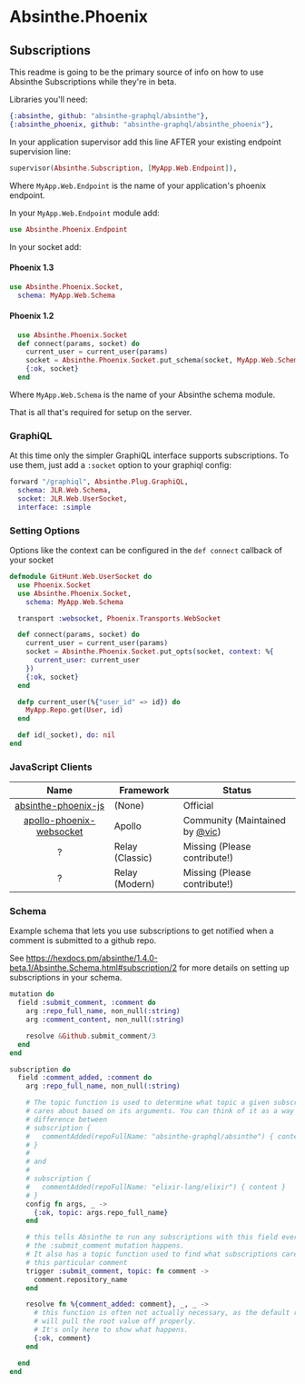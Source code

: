 # Absinthe.Phoenix

## Subscriptions

This readme is going to be the primary source of info on how to use Absinthe Subscriptions
while they're in beta.

Libraries you'll need:

```elixir
{:absinthe, github: "absinthe-graphql/absinthe"},
{:absinthe_phoenix, github: "absinthe-graphql/absinthe_phoenix"},
```

In your application supervisor add this line AFTER your existing endpoint supervision
line:

```elixir
supervisor(Absinthe.Subscription, [MyApp.Web.Endpoint]),
```

Where `MyApp.Web.Endpoint` is the name of your application's phoenix endpoint.

In your `MyApp.Web.Endpoint` module add:
```elixir
use Absinthe.Phoenix.Endpoint
```

In your socket add:

#### Phoenix 1.3
```elixir
use Absinthe.Phoenix.Socket,
  schema: MyApp.Web.Schema
```

#### Phoenix 1.2

```elixir
  use Absinthe.Phoenix.Socket
  def connect(params, socket) do
    current_user = current_user(params)
    socket = Absinthe.Phoenix.Socket.put_schema(socket, MyApp.Web.Schema)
    {:ok, socket}
  end
```


Where `MyApp.Web.Schema` is the name of your Absinthe schema module.

That is all that's required for setup on the server.

### GraphiQL

At this time only the simpler GraphiQL interface supports subscriptions. To use
them, just add a `:socket` option to your graphiql config:

```elixir
forward "/graphiql", Absinthe.Plug.GraphiQL,
  schema: JLR.Web.Schema,
  socket: JLR.Web.UserSocket,
  interface: :simple
```

### Setting Options

Options like the context can be configured in the `def connect` callback of your
socket

```elixir
defmodule GitHunt.Web.UserSocket do
  use Phoenix.Socket
  use Absinthe.Phoenix.Socket,
    schema: MyApp.Web.Schema

  transport :websocket, Phoenix.Transports.WebSocket

  def connect(params, socket) do
    current_user = current_user(params)
    socket = Absinthe.Phoenix.Socket.put_opts(socket, context: %{
      current_user: current_user
    })
    {:ok, socket}
  end

  defp current_user(%{"user_id" => id}) do
    MyApp.Repo.get(User, id)
  end

  def id(_socket), do: nil
end
```

### JavaScript Clients

| Name  | Framework      | Status |
| :---: | -------------- | ------ |
| [absinthe-phoenix-js](https://github.com/absinthe-graphql/absinthe-phoenix-js)  | (None) | Official |
| [apollo-phoenix-websocket](https://github.com/vic/apollo-phoenix-websocket) | Apollo | Community (Maintained by [@vic](https://github.com/vic)) |
| ? | Relay (Classic) | Missing (Please contribute!) |
| ? | Relay (Modern) | Missing (Please contribute!) |

### Schema

Example schema that lets you use subscriptions to get notified when a comment
is submitted to a github repo.

See https://hexdocs.pm/absinthe/1.4.0-beta.1/Absinthe.Schema.html#subscription/2
for more details on setting up subscriptions in your schema.

```elixir
mutation do
  field :submit_comment, :comment do
    arg :repo_full_name, non_null(:string)
    arg :comment_content, non_null(:string)

    resolve &Github.submit_comment/3
  end
end

subscription do
  field :comment_added, :comment do
    arg :repo_full_name, non_null(:string)

    # The topic function is used to determine what topic a given subscription
    # cares about based on its arguments. You can think of it as a way to tell the
    # difference between
    # subscription {
    #   commentAdded(repoFullName: "absinthe-graphql/absinthe") { content }
    # }
    #
    # and
    #
    # subscription {
    #   commentAdded(repoFullName: "elixir-lang/elixir") { content }
    # }
    config fn args, _ ->
      {:ok, topic: args.repo_full_name}
    end

    # this tells Absinthe to run any subscriptions with this field every time
    # the :submit_comment mutation happens.
    # It also has a topic function used to find what subscriptions care about
    # this particular comment
    trigger :submit_comment, topic: fn comment ->
      comment.repository_name
    end

    resolve fn %{comment_added: comment}, _, _ ->
      # this function is often not actually necessary, as the default resolver
      # will pull the root value off properly.
      # It's only here to show what happens.
      {:ok, comment}
    end

  end
end
```
